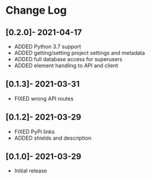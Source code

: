 # Change Log

## [0.2.0]- 2021-04-17

   - ADDED Python 3.7 support
   - ADDED getting/setting project settings and metadata
   - ADDED full database access for superusers
   - ADDED element handling to API and client

## [0.1.3]- 2021-03-31

   - FIXED wrong API routes

## [0.1.2]- 2021-03-29

   - FIXED PyPi links
   - ADDED shields and description

## [0.1.0]- 2021-03-29

   - Initial release


